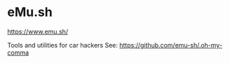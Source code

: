# eMu.sh
https://www.emu.sh/

Tools and utilities for car hackers
See: https://github.com/emu-sh/.oh-my-comma
